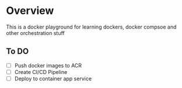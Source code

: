 # Overview

This is a docker playground for learning dockers, docker compsoe and other orchestration stuff

## To DO

- [ ] Push docker images to ACR
- [ ] Create CI/CD Pipeline
- [ ] Deploy to container app service
